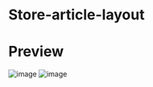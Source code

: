 # Store-article-layout
# Preview
![image](https://user-images.githubusercontent.com/102136941/176986609-a3e164bc-cbee-4a7c-b542-c4879ea704ec.png)
![image](https://user-images.githubusercontent.com/102136941/176986625-fb42fb92-72c5-40f2-881d-7ceac3821ce1.png)
